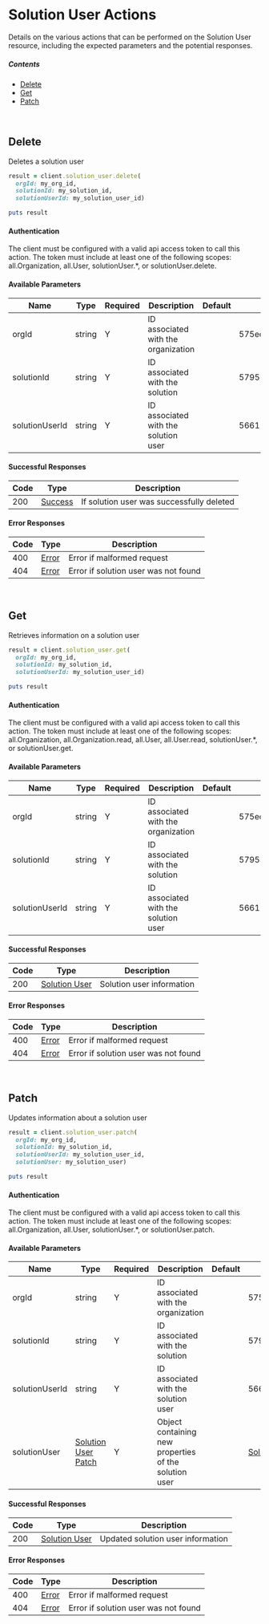 # Solution User Actions

Details on the various actions that can be performed on the
Solution User resource, including the expected
parameters and the potential responses.

##### Contents

*   [Delete](#delete)
*   [Get](#get)
*   [Patch](#patch)

<br/>

## Delete

Deletes a solution user

```ruby
result = client.solution_user.delete(
  orgId: my_org_id,
  solutionId: my_solution_id,
  solutionUserId: my_solution_user_id)

puts result
```

#### Authentication
The client must be configured with a valid api access token to call this
action. The token must include at least one of the following scopes:
all.Organization, all.User, solutionUser.*, or solutionUser.delete.

#### Available Parameters

| Name | Type | Required | Description | Default | Example |
| ---- | ---- | -------- | ----------- | ------- | ------- |
| orgId | string | Y | ID associated with the organization |  | 575ed6e87ae143cd83dc4aa8 |
| solutionId | string | Y | ID associated with the solution |  | 57955788124b37010084c053 |
| solutionUserId | string | Y | ID associated with the solution user |  | 566116085df4b701000258e3 |

#### Successful Responses

| Code | Type | Description |
| ---- | ---- | ----------- |
| 200 | [Success](_schemas.md#success) | If solution user was successfully deleted |

#### Error Responses

| Code | Type | Description |
| ---- | ---- | ----------- |
| 400 | [Error](_schemas.md#error) | Error if malformed request |
| 404 | [Error](_schemas.md#error) | Error if solution user was not found |

<br/>

## Get

Retrieves information on a solution user

```ruby
result = client.solution_user.get(
  orgId: my_org_id,
  solutionId: my_solution_id,
  solutionUserId: my_solution_user_id)

puts result
```

#### Authentication
The client must be configured with a valid api access token to call this
action. The token must include at least one of the following scopes:
all.Organization, all.Organization.read, all.User, all.User.read, solutionUser.*, or solutionUser.get.

#### Available Parameters

| Name | Type | Required | Description | Default | Example |
| ---- | ---- | -------- | ----------- | ------- | ------- |
| orgId | string | Y | ID associated with the organization |  | 575ed6e87ae143cd83dc4aa8 |
| solutionId | string | Y | ID associated with the solution |  | 57955788124b37010084c053 |
| solutionUserId | string | Y | ID associated with the solution user |  | 566116085df4b701000258e3 |

#### Successful Responses

| Code | Type | Description |
| ---- | ---- | ----------- |
| 200 | [Solution User](_schemas.md#solution-user) | Solution user information |

#### Error Responses

| Code | Type | Description |
| ---- | ---- | ----------- |
| 400 | [Error](_schemas.md#error) | Error if malformed request |
| 404 | [Error](_schemas.md#error) | Error if solution user was not found |

<br/>

## Patch

Updates information about a solution user

```ruby
result = client.solution_user.patch(
  orgId: my_org_id,
  solutionId: my_solution_id,
  solutionUserId: my_solution_user_id,
  solutionUser: my_solution_user)

puts result
```

#### Authentication
The client must be configured with a valid api access token to call this
action. The token must include at least one of the following scopes:
all.Organization, all.User, solutionUser.*, or solutionUser.patch.

#### Available Parameters

| Name | Type | Required | Description | Default | Example |
| ---- | ---- | -------- | ----------- | ------- | ------- |
| orgId | string | Y | ID associated with the organization |  | 575ed6e87ae143cd83dc4aa8 |
| solutionId | string | Y | ID associated with the solution |  | 57955788124b37010084c053 |
| solutionUserId | string | Y | ID associated with the solution user |  | 566116085df4b701000258e3 |
| solutionUser | [Solution User Patch](_schemas.md#solution-user-patch) | Y | Object containing new properties of the solution user |  | [Solution User Patch Example](_schemas.md#solution-user-patch-example) |

#### Successful Responses

| Code | Type | Description |
| ---- | ---- | ----------- |
| 200 | [Solution User](_schemas.md#solution-user) | Updated solution user information |

#### Error Responses

| Code | Type | Description |
| ---- | ---- | ----------- |
| 400 | [Error](_schemas.md#error) | Error if malformed request |
| 404 | [Error](_schemas.md#error) | Error if solution user was not found |
